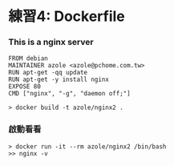 # 練習4: Dockerfile

### This is a nginx server
```
FROM debian
MAINTAINER azole <azole@pchome.com.tw>
RUN apt-get -qq update
RUN apt-get -y install nginx
EXPOSE 80
CMD ["nginx", "-g", "daemon off;"]
```

```
> docker build -t azole/nginx2 .
```
### 啟動看看
```
> docker run -it --rm azole/nginx2 /bin/bash
>> nginx -v 
```